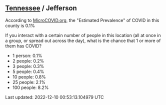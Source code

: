 
## [Tennessee](/united-states/tennessee) / Jefferson

According to [MicroCOVID.org](http://microcovid.org),
the "Estimated Prevalence" of COVID in this county is 0.1%

If you interact with a certain number of people in this location
(all at once in a group, or spread out across the day), what is the chance that
1 or more of them has COVID?

- 1 person: 0.1%
- 2 people: 0.2%
- 3 people: 0.3%
- 5 people: 0.4%
- 10 people: 0.8%
- 25 people: 2.1%
- 100 people: 8.2%

Last updated: 2022-12-10 00:53:13.104979 UTC
